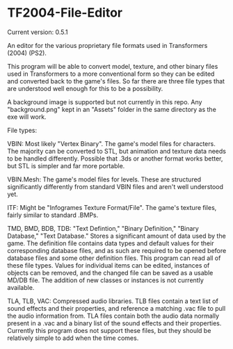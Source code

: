 # TF2004-File-Editor

Current version: 0.5.1

An editor for the various proprietary file formats used in Transformers (2004) (PS2). 

This program will be able to convert model, texture, and other binary files used in Transformers to a more conventional form so they can be edited and converted back to the game's files. So far there are three file types that are understood well enough for this to be a possibility. 

A background image is supported but not currently in this repo. Any "background.png" kept in an "Assets" folder in the same directory as the exe will work.

File types:

VBIN: Most likely "Vertex Binary". The game's model files for characters. The majority can be converted to STL, but animation and texture data needs to be handled differently. Possible that .3ds or another format works better, but STL is simpler and far more portable.

VBIN.Mesh: The game's model files for levels. These are structured significantly differently from standard VBIN files and aren't well understood yet.

ITF: Might be "Infogrames Texture Format/File". The game's texture files, fairly similar to standard .BMPs. 

TMD, BMD, BDB, TDB: "Text Defintion," "Binary Definition," "Binary Database," "Text Database." Stores a significant amount of data used by the game. The definition file contains data types and default values for their corresponding database files, and as such are required to be opened before database files and some other definition files. This program can read all of these file types. Values for individual items can be edited, instances of objects can be removed, and the changed file can be saved as a usable MD/DB file. The addition of new classes or instances is not currently available. 

TLA, TLB, VAC: Compressed audio libraries. TLB files contain a text list of sound effects and their properties, and reference a matching .vac file to pull the audio information from. TLA files contain both the audio data normally present in a .vac and a binary list of the sound effects and their properties. Currently this program does not support these files, but they should be relatively simple to add when the time comes. 

